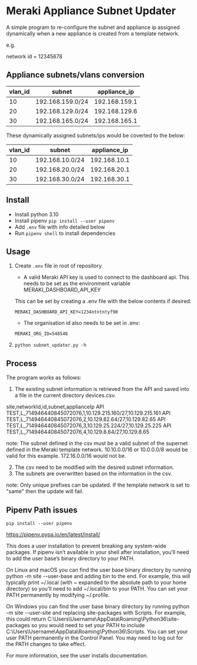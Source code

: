 # Meraki Appliance Subnet Updater

A simple program to re-configure the subnet and appliance ip assigned dynamically when a new appliance is created from a template network.

e.g.

network id = 12345678

## Appliance subnets/vlans conversion

|vlan_id|subnet          |appliance_ip  |
| ---   | ---            | ---          | 
|10     |192.168.159.0/24| 192.168.159.1|
|20     |192.168.129.0/24| 192.168.129.6|
|30     |192.168.165.0/24| 192.168.165.1|

These dynamically assigned subnets/ips would be coverted to the below:

|vlan_id|subnet          |appliance_ip  |
| ---   | ---            | ---          | 
|10     |192.168.10.0/24| 192.168.10.1  |
|20     |192.168.20.0/24| 192.168.20.1  |
|30     |192.168.30.0/24| 192.168.30.1  |

## Install

 - Install python 3.10
 - Install pipenv `pip install --user pipenv`
 - Add `.env` file with info detailed below
 - Run `pipenv shell` to install dependencies

## Usage

1. Create `.env` file in root of repository.

    - A valid Meraki API key is used to connect to the dashboard api. This needs to be set as the environment variable MERAKI_DASHBOARD_API_KEY

    This can be set by creating a .env file with the below contents if desired:

    `MERAKI_DASHBOARD_API_KEY=1234ntntntyf90`

    - The organisation id also needs to be set in .env:

    `MERAKI_ORG_ID=548548`

2. `python subnet_updater.py -h`


## Process

The program works as follows:

1. The existing subnet information is retrieved from the API and saved into a file in the current directory devices.csv.

site,networkId,id,subnet,applianceIp
API TEST,L_714946440845072076,1,10.129.215.160/27,10.129.215.161
API TEST,L_714946440845072076,2,10.129.82.64/27,10.129.82.65
API TEST,L_714946440845072076,3,10.129.25.224/27,10.129.25.225
API TEST,L_714946440845072076,4,10.129.8.64/27,10.129.8.65

note:
    The subnet defined in the csv must be a valid subnet of the supernet defined in the Meraki template network. 10.10.0.0/16  or 10.0.0.0/8 would be valid for this example. 172.16.0.0/16 would not be.

2. The csv need to be modified with the desired subnet information.
3. The subnets are overwritten based on the information in the csv.

note:
    Only unique prefixes can be updated. If the template network is set to "same" then the  update will fail.

## Pipenv Path issues

`pip install --user pipenv`

https://pipenv.pypa.io/en/latest/install/

This does a user installation to prevent breaking any system-wide packages. If pipenv isn’t available in your shell after installation, you’ll need to add the user base’s binary directory to your PATH.

On Linux and macOS you can find the user base binary directory by running python -m site --user-base and adding bin to the end. For example, this will typically print ~/.local (with ~ expanded to the absolute path to your home directory) so you’ll need to add ~/.local/bin to your PATH. You can set your PATH permanently by modifying ~/.profile.

On Windows you can find the user base binary directory by running python -m site --user-site and replacing site-packages with Scripts. For example, this could return C:\Users\Username\AppData\Roaming\Python36\site-packages so you would need to set your PATH to include C:\Users\Username\AppData\Roaming\Python36\Scripts. You can set your user PATH permanently in the Control Panel. You may need to log out for the PATH changes to take effect.

For more information, see the user installs documentation.